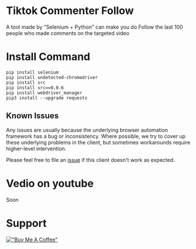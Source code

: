 # Tiktok Commenter Follow
A tool made by "Selenium + Python" can make you do Follow the last 100 people who made comments on the targeted video

# Install Command
    pip install selenium
    pip install undetected-chromedriver
    pip install src
    pip install src==0.0.6 
    pip install webdriver_manager
    pip3 install --upgrade requests

## Known Issues

Any issues are usually because the underlying browser automation framework has a
bug or inconsistency. Where possible, we try to cover up these underlying
problems in the client, but sometimes workarounds require higher-level
intervention.

Please feel free to file an [issue][issue] if this client doesn't work as
expected.

[issue]: https://github.com/LeaDer-E/Tiktok-Commenter-Follow/issues/new

# Vedio on youtube
Soon

# Support
[!["Buy Me A Coffee"](https://www.buymeacoffee.com/assets/img/custom_images/orange_img.png)](https://www.buymeacoffee.com/gbraad)
